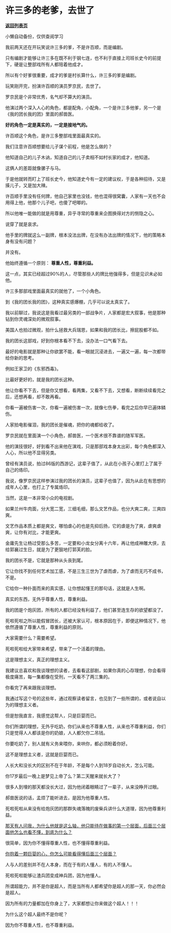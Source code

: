 # 许三多的老爹，去世了

[**返回列表页**](/gzh/记忆承载3)

小懒自动备份，仅供查阅学习

我前两天还在开玩笑说许三多的爹，不是许百顺，而是编剧。

只有编剧才能够让许三多在既不利于钢七连，也不利于直接上司班长史今的前提下，硬是让整部戏所有人都陪着他成才。  

所以有个好爹很重要，成才的爹是村长算什么，许三多的爹是编剧。  

玩笑刚开完，扮演许百顺的演员罗京民，去世了。  

罗京民是个非常优秀，名气却不算大的演员。

他演过两个深入人心的角色，都是配角，小配角，一个是许三多他爹，另一个是《我的团长我的团》里面的郝兽医。

 **好的角色一定是真实的，一定是接地气的。**

许百顺这个角色，是许三多整部戏里面最真实的。

我们注意许百顺想要给儿子谋个前程，他是怎么做的？

他知道自己的儿子木讷，知道自己的儿子卖相不如村长家的成才，他知道。  

这俩人的差距就像骡子与马。  

于是他就转而盯上了班长史今，他知道史今有一定的建议权，于是各种招待，又是揍儿子，又是加大辣。  

许百顺手里没有任何牌，他自己家里也没钱，他也混得很窝囊，人家有一天也不会用得上他，他那个儿子吧，也傻了吧唧的。

所以他唯一能做的就是用尊重，异乎寻常的尊重来企图换得对方的恻隐之心。  

说穿了就是哀求。  

他手里的牌就这么一副牌，根本没法出牌，在没有办法出牌的情况下，他的策略本身有没有问题？  

并没有。

他始终遵循一个原则： **尊重人性，尊重利益。**  

这一点，其实已经超过90%的人，尽管那些人的牌比他强得多，但是见识未必如他。  

许三多那部戏里面最真实的就他了，一个小角色。  

到《我的团长我的团》，这种真实感爆棚，几乎可以说太真实了。

我以前聊过，我说这是我看过最另类的一部战争片，人家都是宏大叙事，他是那种钻到你灵魂深处的微观叙事。  

美国人也拍过微观，拍什么拯救大兵瑞恩，如果和我的团长比，擦屁股都不如。  

我的团长这部戏，好到你根本看不下去，没办法一口气看下去。

最好的电影就是那种让你欲罢不能，看一眼就沉浸进去，一遍又一遍，每一次都带给你新的思考。  

例如王家卫的《东邪西毒》。

比最好更好的，就是我的团长这种。

他让你看不下去，但是你又想看，看两集，又看不下去，又想看，断断续续看完之后，还想再看，却不敢再看。  

你看一遍被伤害一次，你看一遍被伤害一次，就像七伤拳，看完之后你早已遍体鳞伤。  

人家拍电影催泪，我的团长是催魂，把你的魂都给收了。  

罗京民就在里面演一个小角色，郝兽医，一个医术很不靠谱的随军军医。

他的演技很好，好到看不出来他在演戏，只是那部戏本身太出彩，每个角色都深入人心，所以他不显得另类。  

曾经有演员说，拍过86版的西游记，这辈子值了，从此在小孩子心里打上了属于自己的烙印。  

我说，像罗京民这样参演过我的团长的演员，这辈子也值了，因为从此在有思想的成年人心里，也打上了专属烙印。

当然，这是一本非常小众的电视剧。  

如果兰州牛肉面，分大宽二宽，三细毛细，那么文艺作品，也分大爽二爽，三爽四爽。

文艺作品本质上都是爽文，哪怕虐心的也是先抑后扬，它的虐是为了爽，虐爽虐爽，让你有对比，才能更爽。  

金庸先生让杨过受那么多苦，一定要和小龙女分离十六年，再让他成神雕大侠，去给郭襄过生日，就是为了更狠地打郭芙的脸。  

我的团长不是，它就是那种从头丧到尾。  

它让你找不到任何艺术加工感，不是三生三世为了虐而虐，为了虐而无巧不成书，不是。  

它给你一种扑面而来的真实感，让你想起懂王的那句话，这就是人生啊。

真实的东西，无外乎尊重人性，尊重利益。  

我的团是个炮灰团，所有的人都已经没有利益了，他们甚至连生存的欲望都没了。  

死啦死啦之所以能假冒团长，还被大家认可，根本原因在于，即便这种情况下，他依然遵循了尊重人性，尊重利益的原则。  

大家需要什么？需要希望。  

死啦死啦给大家带来希望，带来了一个活着的理由。

这是理想主义，真正的理想主义。  

我建议总喜欢和我谈理想的读者，去看看这部剧，如果你真的心存理想，你会看得极度痛苦，每一集都像在受刑，一天看不了两三集的。  

你看完了再来跟我谈理想。  

我通过写这个号的这些年，通过观察读者留言，也见到了一些所谓的，或者说自以为的理想主义者。  

但是恕我直言，我感觉这帮人，只是巨婴而已。

你们所谓的理想，无外乎吃奶，你们从来也不尊重人性，从来也不尊重利益，你们只是觉得人人都该是你的奶娘，人人都欠你二吊钱。  

你要吃奶了，别人就有义务来喂你，来哄你，都必须盼着你好。  

这不是理想主义者，这就是巨婴而已。  

人长大和没长大的区别不在于年龄，不是每个人到18岁自动长大，怎么可能。  

你17岁最后一晚上是梦见上帝了么？第二天醒来就长大了？

很多人到埋的那天都没长大过，因为他闭着眼睛过了一辈子，从来没睁开过眼。  

郝兽医说的话，孟烦了能听进去，是因为他尊重人性。

死啦死啦从来没有给炮灰团的那群失魂落魄的废柴兵讲什么大道理，因为他尊重利益。  

[那天有人问我，为什么他就是这么轴，他只能待在做事的第一个层面，后面三个层面他怎么也看不懂，到底为什么？  
](http://mp.weixin.qq.com/s?__biz=MzkwMzQ1MzczOQ==&mid=2247483875&idx=1&sn=74db4d4bb7f902924fc38f84cf40ea57&chksm=c0974ca7f7e0c5b1a9e80687d4c5bd71d48e57e6f754f6e8a408501d29fe4581f7f3dba9006d&scene=21#wechat_redirect)

很简单，因为你不懂得尊重人性，也不懂得尊重利益。  

[你抱着一颗巨婴的心，你怎么可能看得懂后面三个层面？](http://mp.weixin.qq.com/s?__biz=MzkwMzQ1MzczOQ==&mid=2247483875&idx=1&sn=74db4d4bb7f902924fc38f84cf40ea57&chksm=c0974ca7f7e0c5b1a9e80687d4c5bd71d48e57e6f754f6e8a408501d29fe4581f7f3dba9006d&scene=21#wechat_redirect)

人与人的差别并不在人本身，而在于有的人懂人，有的人不懂人。  

死啦死啦能够让渣兵团变成神兵团，因为他懂人。  

所谓超能力，并不是你是超人，而是当所有人都希望你是超人的那一天，你必然会是超人。  

因为所有的力量都加在你身上了，大家都想让你来做这个超人！！！  

为什么这个超人最终不是你呢？  

因为你不尊重人性，也不尊重利益。

